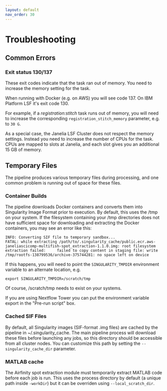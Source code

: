 ```yaml
---
layout: default
nav_order: 30
---
```


# Troubleshooting

## Common Errors

### Exit status 130/137

These exit codes indicate that the task ran out of memory. You need to increase the memory setting for the task.

When running with Docker (e.g. on AWS) you will see code 137. On IBM Platform LSF it's exit code 130. 

For example, if a *registration:stitch* task runs out of memory, you will need to increase the corresponding `registration_stitch_memory` parameter, e.g. to `30 G`. 

As a special case, the Janelia LSF Cluster does not respect the memory settings. Instead you need to increase the number of CPUs for the task. CPUs are mapped to slots at Janelia, and each slot gives you an additional 15 GB of memory.

## Temporary Files

The pipeline produces various temporary files during processing, and one common problem is running out of space for these files.

### Container Builds

The pipeline downloads Docker containers and converts them into Singularity Image Format prior to execution. By default, this uses the /tmp on your system. If the filesystem containing your /tmp directories does not have sufficient space for downloading and extracting the Docker containers, you may see an error like this:

    INFO: Converting SIF file to temporary sandbox...
    FATAL: while extracting /path/to/.singularity_cache/public.ecr.aws-janeliascicomp-multifish-spot_extraction-1.1.0.img: root filesystem extraction failed:     failed to copy content in staging file: write /tmp/rootfs-138799536/archive-375744281: no space left on device

If this happens, you will need to point the `SINGULARITY_TMPDIR` environment variable to an alternate location, e.g.

    export SINGULARITY_TMPDIR=/scratch/tmp

Of course, /scratch/tmp needs to exist on your systems. 

If you are using Nextflow Tower you can put the environment variable export in the "Pre-run script" box.

### Cached SIF Files

By default, all Singularity images (SIF-format .img files) are cached by the pipeline in ~/.singularity_cache. The main pipeline process will download these files before launching any jobs, so this directory should be accessible from all cluster nodes. You can customize this path by setting the `--singularity_cache_dir` parameter.

### MATLAB cache

The Airfinity spot extraction module must temporarily extract MATLAB code before each job is run. This uses the process directory by default (a unique path inside `-workDir`) but it can be overriden using `--local_scratch_dir`.

